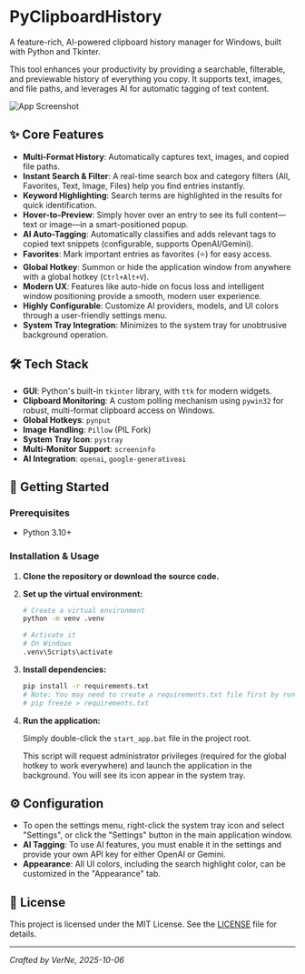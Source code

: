 # PyClipboardHistory

A feature-rich, AI-powered clipboard history manager for Windows, built with Python and Tkinter.

This tool enhances your productivity by providing a searchable, filterable, and previewable history of everything you copy. It supports text, images, and file paths, and leverages AI for automatic tagging of text content.

![App Screenshot](https://wechat.likesyou.org/2025-10-06_232639.jpg)  <!-- It is recommended to replace this with a real screenshot URL -->

## ✨ Core Features

- **Multi-Format History**: Automatically captures text, images, and copied file paths.
- **Instant Search & Filter**: A real-time search box and category filters (All, Favorites, Text, Image, Files) help you find entries instantly.
- **Keyword Highlighting**: Search terms are highlighted in the results for quick identification.
- **Hover-to-Preview**: Simply hover over an entry to see its full content—text or image—in a smart-positioned popup.
- **AI Auto-Tagging**: Automatically classifies and adds relevant tags to copied text snippets (configurable, supports OpenAI/Gemini).
- **Favorites**: Mark important entries as favorites (⭐) for easy access.
- **Global Hotkey**: Summon or hide the application window from anywhere with a global hotkey (`Ctrl+Alt+V`).
- **Modern UX**: Features like auto-hide on focus loss and intelligent window positioning provide a smooth, modern user experience.
- **Highly Configurable**: Customize AI providers, models, and UI colors through a user-friendly settings menu.
- **System Tray Integration**: Minimizes to the system tray for unobtrusive background operation.

## 🛠️ Tech Stack

- **GUI**: Python's built-in `tkinter` library, with `ttk` for modern widgets.
- **Clipboard Monitoring**: A custom polling mechanism using `pywin32` for robust, multi-format clipboard access on Windows.
- **Global Hotkeys**: `pynput`
- **Image Handling**: `Pillow` (PIL Fork)
- **System Tray Icon**: `pystray`
- **Multi-Monitor Support**: `screeninfo`
- **AI Integration**: `openai`, `google-generativeai`

## 🚀 Getting Started

### Prerequisites

- Python 3.10+ 

### Installation & Usage

1.  **Clone the repository or download the source code.**

2.  **Set up the virtual environment:**
    ```bash
    # Create a virtual environment
    python -m venv .venv
    
    # Activate it
    # On Windows
    .venv\Scripts\activate
    ```

3.  **Install dependencies:**
    ```bash
    pip install -r requirements.txt 
    # Note: You may need to create a requirements.txt file first by running:
    # pip freeze > requirements.txt
    ```

4.  **Run the application:**

    Simply double-click the `start_app.bat` file in the project root. 
    
    This script will request administrator privileges (required for the global hotkey to work everywhere) and launch the application in the background. You will see its icon appear in the system tray.

## ⚙️ Configuration

- To open the settings menu, right-click the system tray icon and select "Settings", or click the "Settings" button in the main application window.
- **AI Tagging**: To use AI features, you must enable it in the settings and provide your own API key for either OpenAI or Gemini.
- **Appearance**: All UI colors, including the search highlight color, can be customized in the "Appearance" tab.

## 📄 License

This project is licensed under the MIT License. See the [LICENSE](LICENSE) file for details.

---
*Crafted by VerNe, 2025-10-06*
